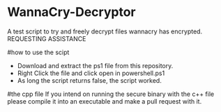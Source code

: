 # WannaCry-Decryptor
A test script to try and freely decrypt files wannacry has encrypted. REQUESTING ASSISTANCE

#how to use the scipt
* Download and extract the ps1 file from this repository.
* Right Click the file and click open in powershell.ps1
* As long the script returns false, the script worked.


#the cpp file
If you intend on running the secure binary with the c++ file please compile it into an executable and make a pull request with it. 


